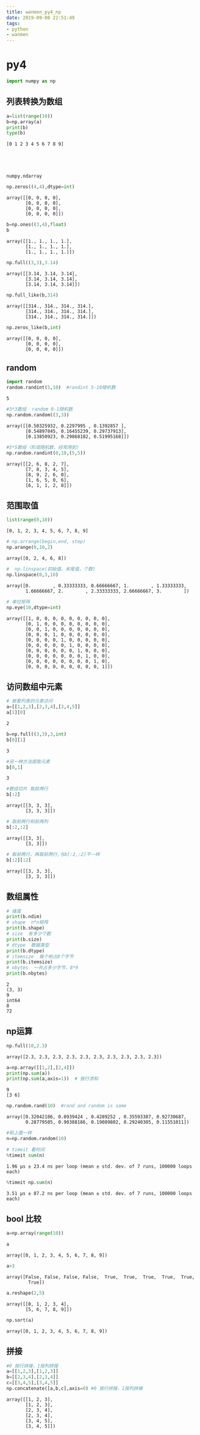 ```yaml
---
title: wanmen_py4_np
date: 2019-09-08 22:51:49
tags: 
- python
- wanmen
---
```

# py4



```python
import numpy as np
```

## 列表转换为数组


```python
a=list(range(10))
b=np.array(a)
print(b)
type(b)
```

    [0 1 2 3 4 5 6 7 8 9]





    numpy.ndarray




```python
np.zeros((4,4),dtype=int)
```




    array([[0, 0, 0, 0],
           [0, 0, 0, 0],
           [0, 0, 0, 0],
           [0, 0, 0, 0]])




```python
b=np.ones((3,4),float)
b
```




    array([[1., 1., 1., 1.],
           [1., 1., 1., 1.],
           [1., 1., 1., 1.]])




```python
np.full((3,3),3.14)
```




    array([[3.14, 3.14, 3.14],
           [3.14, 3.14, 3.14],
           [3.14, 3.14, 3.14]])




```python
np.full_like(b,314)
```




    array([[314., 314., 314., 314.],
           [314., 314., 314., 314.],
           [314., 314., 314., 314.]])




```python
np.zeros_like(b,int)
```




    array([[0, 0, 0, 0],
           [0, 0, 0, 0],
           [0, 0, 0, 0]])



## random



```python
import random
random.randint(5,10)  #randint 5-10随机数
```




    5




```python
#3*3数组  random 0-1随机数
np.random.random((3,3))
```




    array([[0.50325932, 0.2297995 , 0.1392857 ],
           [0.54897845, 0.16455239, 0.29737913],
           [0.13850923, 0.29868182, 0.51995168]])




```python
#5*5数组（形成随机数，经常用到）
np.random.randint(0,10,(5,5))
```




    array([[2, 6, 8, 2, 7],
           [7, 8, 3, 4, 5],
           [8, 9, 2, 6, 0],
           [1, 6, 5, 0, 6],
           [6, 1, 1, 2, 8]])



## 范围取值


```python
list(range(0,10))
```




    [0, 1, 2, 3, 4, 5, 6, 7, 8, 9]




```python
# np.arrange(begin,end, step)
np.arange(0,10,2)
```




    array([0, 2, 4, 6, 8])




```python
#  np.linspace(初始值，末尾值，个数)
np.linspace(0,3,10)
```




    array([0.        , 0.33333333, 0.66666667, 1.        , 1.33333333,
           1.66666667, 2.        , 2.33333333, 2.66666667, 3.        ])




```python
# 单位矩阵
np.eye(10,dtype=int)
```




    array([[1, 0, 0, 0, 0, 0, 0, 0, 0, 0],
           [0, 1, 0, 0, 0, 0, 0, 0, 0, 0],
           [0, 0, 1, 0, 0, 0, 0, 0, 0, 0],
           [0, 0, 0, 1, 0, 0, 0, 0, 0, 0],
           [0, 0, 0, 0, 1, 0, 0, 0, 0, 0],
           [0, 0, 0, 0, 0, 1, 0, 0, 0, 0],
           [0, 0, 0, 0, 0, 0, 1, 0, 0, 0],
           [0, 0, 0, 0, 0, 0, 0, 1, 0, 0],
           [0, 0, 0, 0, 0, 0, 0, 0, 1, 0],
           [0, 0, 0, 0, 0, 0, 0, 0, 0, 1]])



## 访问数组中元素


```python
# 嵌套列表的元素访问
a=[[1,2,3],[2,3,4],[3,4,5]]
a[1][0]
```




    2




```python
b=np.full((3,3),3,int)
b[0][1]
```




    3




```python
#另一种方法提取元素
b[0,1]
```




    3




```python
#数组切片 取前两行
b[:2]
```




    array([[3, 3, 3],
           [3, 3, 3]])




```python
# 取前两行和前两列
b[:2,:2]
```




    array([[3, 3],
           [3, 3]])




```python
# 取前两行，再取前两行,与b[:2,:2]不一样
b[:2][:2]
```




    array([[3, 3, 3],
           [3, 3, 3]])



## 数组属性


```python
# 维度
print(b.ndim)
# shape  n*n矩阵
print(b.shape)
# size  有多少个数
print(b.size)
# dtype  数据类型
print(b.dtype)
# itemsize  每个树占8个字节
print(b.itemsize)
# nbytes  一共占多少字节，8*9
print(b.nbytes)

```

    2
    (3, 3)
    9
    int64
    8
    72


## np运算


```python
np.full(10,2.3)
```




    array([2.3, 2.3, 2.3, 2.3, 2.3, 2.3, 2.3, 2.3, 2.3, 2.3])




```python
a=np.array([[1,2],[2,4]])
print(np.sum(a))
print(np.sum(a,axis=1))  # 按行求和
```

    9
    [3 6]



```python
np.random.rand(10)  #rand and random is same
```




    array([0.32042186, 0.0939424 , 0.4289252 , 0.35593387, 0.92730687,
           0.28779505, 0.90388186, 0.19089802, 0.29240305, 0.11551011])




```python
#和上面一样
n=np.random.random(10)
```


```python
# timeit 看时间
%timeit sum(n)
```

    1.96 µs ± 23.4 ns per loop (mean ± std. dev. of 7 runs, 100000 loops each)



```python
%timeit np.sum(n)
```

    3.51 µs ± 87.2 ns per loop (mean ± std. dev. of 7 runs, 100000 loops each)


## bool 比较


```python
a=np.array(range(10))
```


```python
a
```




    array([0, 1, 2, 3, 4, 5, 6, 7, 8, 9])




```python
a>3
```




    array([False, False, False, False,  True,  True,  True,  True,  True,
            True])




```python
a.reshape(2,5)
```




    array([[0, 1, 2, 3, 4],
           [5, 6, 7, 8, 9]])




```python
np.sort(a)
```




    array([0, 1, 2, 3, 4, 5, 6, 7, 8, 9])



## 拼接


```python
#0 按行拼接，1按列拼接
a=[[1,2,3],[1,2,3]]
b=[[2,3,4],[2,3,4]]
c=[[3,4,5],[3,4,5]]
np.concatenate([a,b,c],axis=0) #0 按行拼接，1按列拼接
```




    array([[1, 2, 3],
           [1, 2, 3],
           [2, 3, 4],
           [2, 3, 4],
           [3, 4, 5],
           [3, 4, 5]])


